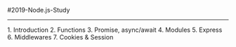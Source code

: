 #2019-Node.js-Study
<hr>
1. Introduction
2. Functions
3. Promise, async/await
4. Modules
5. Express
6. Middlewares
7. Cookies & Session